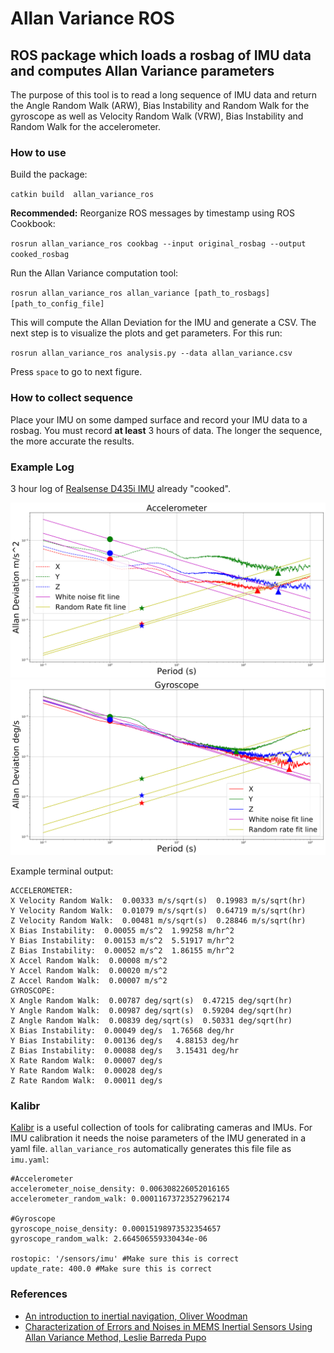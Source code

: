 # Allan Variance ROS
## ROS package which loads a rosbag of IMU data and computes Allan Variance parameters
The purpose of this tool is to read a long sequence of IMU data and return the Angle Random Walk (ARW), Bias Instability and Random Walk for the gyroscope as well as Velocity Random Walk (VRW), Bias Instability and Random Walk for the accelerometer.


### How to use

Build the package:

``catkin build  allan_variance_ros``

**Recommended:** Reorganize ROS messages by timestamp using ROS Cookbook:

``rosrun allan_variance_ros cookbag --input original_rosbag --output cooked_rosbag``

Run the Allan Variance computation tool:

``rosrun allan_variance_ros allan_variance [path_to_rosbags] [path_to_config_file]``

This will compute the Allan Deviation for the IMU and generate a CSV. The next step is to visualize the plots and get parameters. For this run:

``rosrun allan_variance_ros analysis.py --data allan_variance.csv``

Press `space` to go to next figure.

### How to collect sequence

Place your IMU on some damped surface and record your IMU data to a rosbag. You must record **at least** 3 hours of data. The longer the sequence, the more accurate the results.

### Example Log

3 hour log of [Realsense D435i IMU](https://drive.google.com/file/d/1ovI2NvYR52Axt-KuRs5HjVk7-57ky72H/view?usp=sharing) already "cooked".

![Acceleration](/figs/realsense_acceleration.png)
![Gyroscope](/figs/realsense_gyro.png)

Example terminal output:

```
ACCELEROMETER:
X Velocity Random Walk:  0.00333 m/s/sqrt(s)  0.19983 m/s/sqrt(hr)
Y Velocity Random Walk:  0.01079 m/s/sqrt(s)  0.64719 m/s/sqrt(hr)
Z Velocity Random Walk:  0.00481 m/s/sqrt(s)  0.28846 m/s/sqrt(hr)
X Bias Instability:  0.00055 m/s^2  1.99258 m/hr^2
Y Bias Instability:  0.00153 m/s^2  5.51917 m/hr^2
Z Bias Instability:  0.00052 m/s^2  1.86155 m/hr^2
X Accel Random Walk:  0.00008 m/s^2
Y Accel Random Walk:  0.00020 m/s^2
Z Accel Random Walk:  0.00007 m/s^2
GYROSCOPE:
X Angle Random Walk:  0.00787 deg/sqrt(s)  0.47215 deg/sqrt(hr)
Y Angle Random Walk:  0.00987 deg/sqrt(s)  0.59204 deg/sqrt(hr)
Z Angle Random Walk:  0.00839 deg/sqrt(s)  0.50331 deg/sqrt(hr)
X Bias Instability:  0.00049 deg/s  1.76568 deg/hr
Y Bias Instability:  0.00136 deg/s	 4.88153 deg/hr
Z Bias Instability:  0.00088 deg/s	 3.15431 deg/hr
X Rate Random Walk:  0.00007 deg/s
Y Rate Random Walk:  0.00028 deg/s
Z Rate Random Walk:  0.00011 deg/s

```

### Kalibr

[Kalibr](https://github.com/ethz-asl/kalibr) is a useful collection of tools for calibrating cameras and IMUs. For IMU calibration it needs the noise parameters of the IMU generated in a yaml file. `allan_variance_ros` automatically generates this file file as `imu.yaml`:

```
#Accelerometer
accelerometer_noise_density: 0.006308226052016165 
accelerometer_random_walk: 0.00011673723527962174 

#Gyroscope
gyroscope_noise_density: 0.00015198973532354657 
gyroscope_random_walk: 2.664506559330434e-06 

rostopic: '/sensors/imu' #Make sure this is correct
update_rate: 400.0 #Make sure this is correct

```

### References

- [An introduction to inertial navigation, Oliver Woodman](https://www.cl.cam.ac.uk/techreports/UCAM-CL-TR-696.pdf) 
- [Characterization of Errors and Noises in MEMS Inertial Sensors Using Allan Variance Method, Leslie Barreda Pupo](https://upcommons.upc.edu/bitstream/handle/2117/103849/MScLeslieB.pdf?sequence=1&isAllowed=y)
